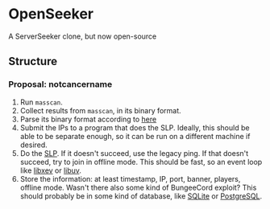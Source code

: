 # OpenSeeker
A ServerSeeker clone, but now open-source

## Structure
### Proposal: notcancername
1. Run `masscan`.
2. Collect results from `masscan`, in its binary format.
3. Parse its binary format according to [here](https://github.com/robertdavidgraham/masscan/blob/dfd20019c2fe06b915165324e808652ccddba723/src/in-binary.c#L472)
4. Submit the IPs to a program that does the SLP. Ideally, this should be able to be separate enough, so it can be run on a different machine if desired.
5. Do the [SLP](https://wiki.vg/Server_List_Ping). If it doesn't succeed, use the legacy ping. If that doesn't succeed, try to join in offline mode. This should be fast, so an event loop like [libxev](https://github.com/mitchellh/libxev) or [libuv](https://libuv.org/).
6. Store the information: at least timestamp, IP, port, banner, players, offline mode. Wasn't there also some kind of BungeeCord exploit? This should probably be in some kind of database, like [SQLite](https://sqlite.org) or [PostgreSQL](https://postgresql.org).
